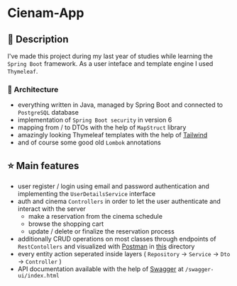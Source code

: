 # Cienam-App

## :notebook: Description

I've made this project during my last year of studies while learning the `Spring Boot` framework. As a user inteface and template engine I used `Thymeleaf`.

### 🧰 Architecture

- everything written in Java, managed by Spring Boot and connected to `PostgreSQL` database
- implementation of `Spring Boot security` in version 6
- mapping from / to DTOs with the help of `MapStruct` library
- amazingly looking Thymeleaf templates with the help of [Tailwind](https://tailwindcss.com/)
- and of course some good old `Lombok` annotations

## :star: Main features

- user register / login using email and password authentication and implementing the `UserDetailsService` interface
- auth and cinema `Controllers` in order to let the user authenticate and interact with the server
  - make a reservation from the cinema schedule
  - browse the shopping cart
  - update / delete or finalize the reservation process
- additionally CRUD operations on most classes through endpoints of `RestContollers` and visualized with [Postman](https://www.postman.com/) in [this](src/main/resources) directory
- every entity action seperated inside layers ( `Repository` -> `Service` -> `Dto` -> `Controller` )
- API documentation available with the help of [Swagger](https://swagger.io/) at `/swagger-ui/index.html`
